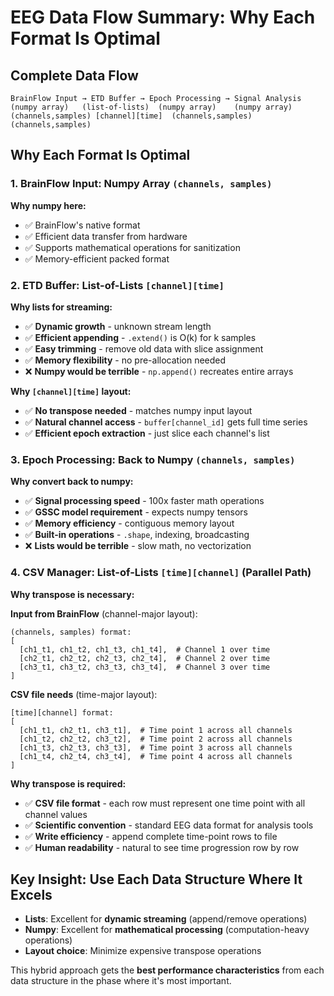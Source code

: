# EEG Data Flow Summary: Why Each Format Is Optimal

## Complete Data Flow

```
BrainFlow Input → ETD Buffer → Epoch Processing → Signal Analysis
(numpy array)   (list-of-lists)  (numpy array)    (numpy array)
(channels,samples) [channel][time]  (channels,samples) (channels,samples)
```

## Why Each Format Is Optimal

### 1. **BrainFlow Input: Numpy Array `(channels, samples)`**

**Why numpy here:**

- ✅ BrainFlow's native format
- ✅ Efficient data transfer from hardware
- ✅ Supports mathematical operations for sanitization
- ✅ Memory-efficient packed format

### 2. **ETD Buffer: List-of-Lists `[channel][time]`**

**Why lists for streaming:**

- ✅ **Dynamic growth** - unknown stream length
- ✅ **Efficient appending** - `.extend()` is O(k) for k samples
- ✅ **Easy trimming** - remove old data with slice assignment
- ✅ **Memory flexibility** - no pre-allocation needed
- ❌ **Numpy would be terrible** - `np.append()` recreates entire arrays

**Why `[channel][time]` layout:**

- ✅ **No transpose needed** - matches numpy input layout
- ✅ **Natural channel access** - `buffer[channel_id]` gets full time series
- ✅ **Efficient epoch extraction** - just slice each channel's list

### 3. **Epoch Processing: Back to Numpy `(channels, samples)`**

**Why convert back to numpy:**

- ✅ **Signal processing speed** - 100x faster math operations
- ✅ **GSSC model requirement** - expects numpy tensors
- ✅ **Memory efficiency** - contiguous memory layout
- ✅ **Built-in operations** - `.shape`, indexing, broadcasting
- ❌ **Lists would be terrible** - slow math, no vectorization

### 4. **CSV Manager: List-of-Lists `[time][channel]` (Parallel Path)**

**Why transpose is necessary:**

**Input from BrainFlow** (channel-major layout):

```
(channels, samples) format:
[
  [ch1_t1, ch1_t2, ch1_t3, ch1_t4],  # Channel 1 over time
  [ch2_t1, ch2_t2, ch2_t3, ch2_t4],  # Channel 2 over time
  [ch3_t1, ch3_t2, ch3_t3, ch3_t4],  # Channel 3 over time
]
```

**CSV file needs** (time-major layout):

```
[time][channel] format:
[
  [ch1_t1, ch2_t1, ch3_t1],  # Time point 1 across all channels
  [ch1_t2, ch2_t2, ch3_t2],  # Time point 2 across all channels
  [ch1_t3, ch2_t3, ch3_t3],  # Time point 3 across all channels
  [ch1_t4, ch2_t4, ch3_t4],  # Time point 4 across all channels
]
```

**Why transpose is required:**

- ✅ **CSV file format** - each row must represent one time point with all channel values
- ✅ **Scientific convention** - standard EEG data format for analysis tools
- ✅ **Write efficiency** - append complete time-point rows to file
- ✅ **Human readability** - natural to see time progression row by row

## Key Insight: **Use Each Data Structure Where It Excels**

- **Lists**: Excellent for **dynamic streaming** (append/remove operations)
- **Numpy**: Excellent for **mathematical processing** (computation-heavy operations)
- **Layout choice**: Minimize expensive transpose operations

This hybrid approach gets the **best performance characteristics** from each data structure in the phase where it's most important.
